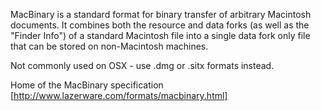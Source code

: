 MacBinary is a standard format for binary transfer of arbitrary Macintosh documents. It combines both the resource and data forks (as well as the "Finder Info") of a standard Macintosh file into a single data fork only file that can be stored on non-Macintosh machines.

Not commonly used on OSX - use     .dmg or     .sitx formats instead.

Home of the MacBinary specification [http://www.lazerware.com/formats/macbinary.html]
